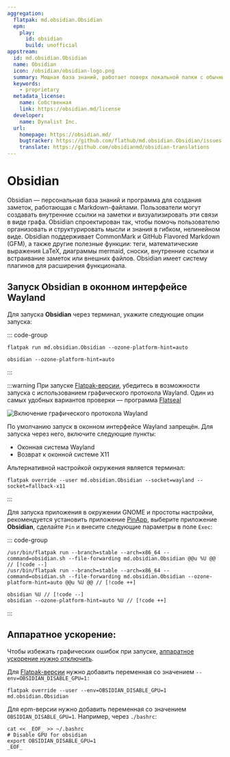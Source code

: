 ```yaml
---
aggregation:
  flatpak: md.obsidian.Obsidian
  epm:
    play:
      id: obsidian
      build: unofficial
appstream:
  id: md.obsidian.Obsidian
  name: Obsidian
  icon: /obsidian/obsidian-logo.png
  summary: Мощная база знаний, работает поверх локальной папки с обычными текстовыми файлами Markdown.
  keywords:
    - proprietary
  metadata_license:
    name: Собственная
    link: https://obsidian.md/license
  developer:
    name: Dynalist Inc.
  url:
    homepage: https://obsidian.md/
    bugtracker: https://github.com/flathub/md.obsidian.Obsidian/issues
    translate: https://github.com/obsidianmd/obsidian-translations
---
```


# Obsidian

Obsidian — персональная база знаний и программа для создания заметок, работающая с Markdown-файлами. Пользователи могут создавать внутренние ссылки на заметки и визуализировать эти связи в виде графа. Obsidian спроектирован так, чтобы помочь пользователю организовать и структурировать мысли и знания в гибком, нелинейном виде. Obsidian поддерживает CommonMark и GitHub Flavored Markdown (GFM), а также другие полезные функции: теги, математические выражения LaTeX, диаграммы mermaid, сноски, внутренние ссылки и встраивание заметок или внешних файлов. Obsidian имеет систему плагинов для расширения функционала.

<!--@include: @apps/.parts/install/content-flatpak.md-->
<!--@include: @apps/.parts/install/content-epm-play.md-->

## Запуск Obsidian в оконном интерфейсе Wayland

Для запуска **Obsidian** через терминал, укажите следующие опции запуска:

::: code-group

```shell[flatpak]
flatpak run md.obsidian.Obsidian --ozone-platform-hint=auto
```

```shell[epm play]
obsidian --ozone-platform-hint=auto
```

:::

:::warning
При запуске [Flatpak-версии](/flatpak), убедитесь в возможности запуска с использованием графического протокола Wayland. Один из самых удобных вариантов проверки — программа [Flatseal](/flatseal)

![Включение графического протокола Wayland](/obsidian/obsidian-1.png)

По умолчанию запуск в оконном интерфейсе Wayland запрещён. Для запуска через него, включите следующие пункты:

- Оконная система Wayland
- Возврат к оконной системе X11

Альтернативной настройкой окружения является терминал:

```shell
flatpak override --user md.obsidian.Obsidian --socket=wayland --socket=fallback-x11
```

:::

Для запуска приложения в окружении GNOME и простоты настройки, рекомендуется установить приложение [PinApp](/pin-app), выберите приложение **Obsidian**, сделайте `Pin` и внесите следующие параметры в поле `Exec`:

::: code-group

```shell[flatpak]
/usr/bin/flatpak run --branch=stable --arch=x86_64 --command=obsidian.sh --file-forwarding md.obsidian.Obsidian @@u %U @@ // [!code --]
/usr/bin/flatpak run --branch=stable --arch=x86_64 --command=obsidian.sh --file-forwarding md.obsidian.Obsidian --ozone-platform-hint=auto @@u %U @@ // [!code ++]
```

```shell[epm play]
obsidian %U // [!code --]
obsidian --ozone-platform-hint=auto %U // [!code ++]
```

:::

## Аппаратное ускорение:

Чтобы избежать графических ошибок при запуске, [аппаратное ускорение нужно отключить](https://github.com/flathub/md.obsidian.Obsidian?tab=readme-ov-file#gpu-acceleration).

Для [Flatpak-версии](/flatpak) нужно добавить переменная со значением `--env=OBSIDIAN_DISABLE_GPU=1:`

```shell
flatpak override --user --env=OBSIDIAN_DISABLE_GPU=1 md.obsidian.Obsidian
```

Для epm-версии нужно добавить переменная со значением `OBSIDIAN_DISABLE_GPU=1`. Например, через `./bashrc`:

```shell
cat << _EOF_ >> ~/.bashrc
# Disable GPU for obsidian
export OBSIDIAN_DISABLE_GPU=1
_EOF_
```
